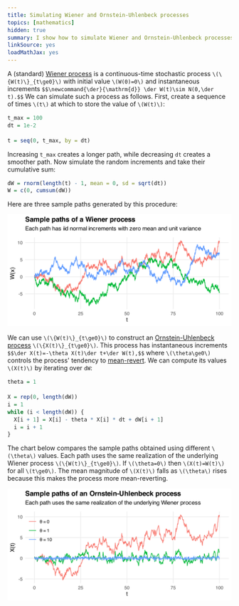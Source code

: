 ```yaml
---
title: Simulating Wiener and Ornstein-Uhlenbeck processes
topics: [mathematics]
hidden: true
summary: I show how to simulate Wiener and Ornstein-Uhlenbeck processes using R.
linkSource: yes
loadMathJax: yes
---
```


A (standard) [Wiener process](https://en.wikipedia.org/wiki/Wiener_process) is a continuous-time stochastic process `\(\{W(t)\}_{t\ge0}\)` with initial value `\(W(0)=0\)` and instantaneous increments
`$$\newcommand{\der}{\mathrm{d}}
\der W(t)\sim N(0,\der t).$$`
We can simulate such a process as follows.
First, create a sequence of times `\(t\)` at which to store the value of `\(W(t)\)`:

```r
t_max = 100
dt = 1e-2

t = seq(0, t_max, by = dt)
```

Increasing `t_max` creates a longer path, while decreasing `dt` creates a smoother path.
Now simulate the random increments and take their cumulative sum:

```r
dW = rnorm(length(t) - 1, mean = 0, sd = sqrt(dt))
W = c(0, cumsum(dW))
```

Here are three sample paths generated by this procedure:

![](figures/wiener-paths-1.svg)

We can use `\(\{W(t)\}_{t\ge0}\)` to construct an [Ornstein-Uhlenbeck process](https://en.wikipedia.org/wiki/Ornstein–Uhlenbeck_process) `\(\{X(t)\}_{t\ge0}\)`.
This process has instantaneous increments
`$$\der X(t)=-\theta X(t)\der t+\der W(t),$$`
where `\(\theta\ge0\)` controls the process' tendency to [mean-revert](https://en.wikipedia.org/wiki/Regression_toward_the_mean).
We can compute its values `\(X(t)\)` by iterating over `dW`:

```r
theta = 1

X = rep(0, length(dW))
i = 1
while (i < length(dW)) {
  X[i + 1] = X[i] - theta * X[i] * dt + dW[i + 1]
  i = i + 1
}
```

The chart below compares the sample paths obtained using different `\(\theta\)` values.
Each path uses the same realization of the underlying Wiener process `\(\{W(t)\}_{t\ge0}\)`.
If `\(\theta=0\)` then `\(X(t)=W(t)\)` for all `\(t\ge0\)`.
The mean magnitude of `\(X(t)\)` falls as `\(\theta\)` rises because this makes the process more mean-reverting.

![](figures/orstein-uhlenbeck-paths-1.svg)

